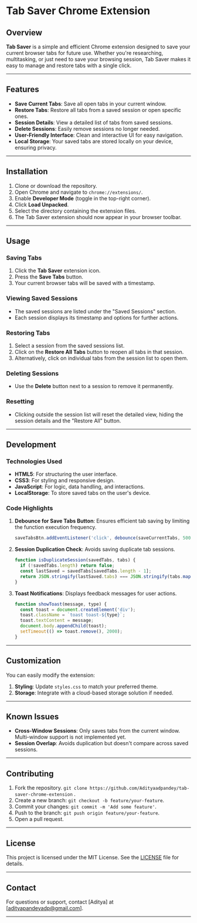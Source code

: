 # Tab Saver Chrome Extension

## Overview
**Tab Saver** is a simple and efficient Chrome extension designed to save your current browser tabs for future use. Whether you're researching, multitasking, or just need to save your browsing session, Tab Saver makes it easy to manage and restore tabs with a single click.

---

## Features
- **Save Current Tabs**: Save all open tabs in your current window.
- **Restore Tabs**: Restore all tabs from a saved session or open specific ones.
- **Session Details**: View a detailed list of tabs from saved sessions.
- **Delete Sessions**: Easily remove sessions no longer needed.
- **User-Friendly Interface**: Clean and interactive UI for easy navigation.
- **Local Storage**: Your saved tabs are stored locally on your device, ensuring privacy.

---

## Installation
1. Clone or download the repository.
2. Open Chrome and navigate to `chrome://extensions/`.
3. Enable **Developer Mode** (toggle in the top-right corner).
4. Click **Load Unpacked**.
5. Select the directory containing the extension files.
6. The Tab Saver extension should now appear in your browser toolbar.

---

## Usage
### Saving Tabs
1. Click the **Tab Saver** extension icon.
2. Press the **Save Tabs** button.
3. Your current browser tabs will be saved with a timestamp.

### Viewing Saved Sessions
- The saved sessions are listed under the "Saved Sessions" section.
- Each session displays its timestamp and options for further actions.

### Restoring Tabs
1. Select a session from the saved sessions list.
2. Click on the **Restore All Tabs** button to reopen all tabs in that session.
3. Alternatively, click on individual tabs from the session list to open them.

### Deleting Sessions
- Use the **Delete** button next to a session to remove it permanently.

### Resetting
- Clicking outside the session list will reset the detailed view, hiding the session details and the "Restore All" button.

---

## Development
### Technologies Used
- **HTML5**: For structuring the user interface.
- **CSS3**: For styling and responsive design.
- **JavaScript**: For logic, data handling, and interactions.
- **LocalStorage**: To store saved tabs on the user's device.

### Code Highlights
1. **Debounce for Save Tabs Button**: Ensures efficient tab saving by limiting the function execution frequency.
   ```javascript
   saveTabsBtn.addEventListener('click', debounce(saveCurrentTabs, 500));
   ```

2. **Session Duplication Check**: Avoids saving duplicate tab sessions.
   ```javascript
   function isDuplicateSession(savedTabs, tabs) {
     if (!savedTabs.length) return false;
     const lastSaved = savedTabs[savedTabs.length - 1];
     return JSON.stringify(lastSaved.tabs) === JSON.stringify(tabs.map(tab => ({ title: tab.title, url: tab.url })));
   }
   ```

3. **Toast Notifications**: Displays feedback messages for user actions.
   ```javascript
   function showToast(message, type) {
     const toast = document.createElement('div');
     toast.className = `toast toast-${type}`;
     toast.textContent = message;
     document.body.appendChild(toast);
     setTimeout(() => toast.remove(), 2000);
   }
   ```

---

## Customization
You can easily modify the extension:
1. **Styling**: Update `styles.css` to match your preferred theme.
2. **Storage**: Integrate with a cloud-based storage solution if needed.

---

## Known Issues
- **Cross-Window Sessions**: Only saves tabs from the current window. Multi-window support is not implemented yet.
- **Session Overlap**: Avoids duplication but doesn't compare across saved sessions.

---

## Contributing
1. Fork the repository. `git clone https://github.com/Adityaadpandey/tab-saver-chrome-extension` .
2. Create a new branch: `git checkout -b feature/your-feature`.
3. Commit your changes: `git commit -m 'Add some feature'`.
4. Push to the branch: `git push origin feature/your-feature`.
5. Open a pull request.

---

## License
This project is licensed under the MIT License. See the [LICENSE](LICENSE) file for details.

---

## Contact
For questions or support, contact [Aditya] at [adityapandeyadp@gmail.com].

---
